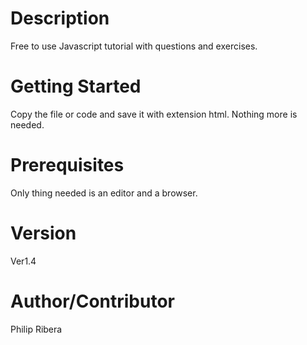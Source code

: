 # Description
Free to use Javascript tutorial with questions and exercises.

# Getting Started
Copy the file or code and save it with extension html. 
Nothing more is needed.

# Prerequisites
Only thing needed is an editor and a browser.

# Version 
Ver1.4

# Author/Contributor
Philip Ribera

